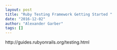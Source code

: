 ```yaml
---
layout: post
title: "Ruby Testing Framework Getting Started "
date: "2016-12-02"
author: "Alexander Garber"
tags: []
---
```


<div xmlns="http://www.w3.org/1999/xhtml">http://guides.rubyonrails.org/testing.html</div>